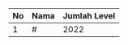 | No | Nama            | Jumlah Level |
|----|-----------------|--------------|
| 1  | #    |    2022        |
